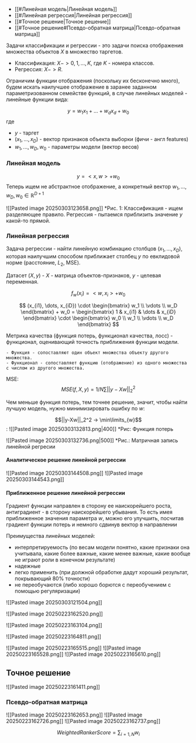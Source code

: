 
- [[#Линейная модель|Линейная модель]]
- [[#Линейная регрессия|Линейная регрессия]]
- [[#Точное решение|Точное решение]]
- [[#Точное решение#Псевдо-обратная матрица|Псевдо-обратная матрица]]



Задачи классификации и регрессии - это задачи поиска отображения множества объектов $X$ в множество таргетов.

- Классификация: $X -> {0, 1, ..., K}$, где $K$ - номера классов.
- Регрессия: $X -> R$.

Ограничим функции отображения (поскольку их бесконечно много), будем искать наилучшее отображение в заранее заданном параметризованном семействе функций, в случае линейных моделей - линейные функции вида:

$$y = w_1x_1 + ... + w_dx_d + w_0 $$
где
- $y$ - таргет
- $(x_1, ..., x_D)$ - вектор признаков объекта выборки (фичи - англ features)
- $w_1, ..., w_D, w_0$ - параметры модели (вектор весов)

### Линейная модель 

$$y = <x, w> + w_0$$
Теперь ищем не абстрактное отображение, а конкретный вектор  $w_1, ..., w_D, w_0 \in \mathbb {R}^{D+1}$ 


![[Pasted image 20250303123658.png]]
	    *Рис. 1: Классификация - ищем разделяющее правило.
		Регрессия - пытаемся приблизить значение $y$ какой-то прямой.

### Линейная регрессия

Задача регрессии - найти линейную комбинацию столбцов $(x_1, ..., x_D)$, которая наилучшим способом приближает столбец $y$ по евклидовой норме (расстояние, $L_2$, MSE).

Датасет $(X, y)$ - $X$ - матрица объектов-признаков, $y$ - целевая переменная.

$$f_w(x_i) = <w, x_i> + w_0$$

$$
(x_{i1}, \dots, x_{iD}) \cdot 
\begin{bmatrix} w_1 \\ \vdots \\ w_D \end{bmatrix} + w_0 =
\begin{bmatrix} 1 & x_{i1} & \dots & x_{iD} \end{bmatrix} \cdot
\begin{bmatrix} w_0 \\ w_1 \\ \vdots \\ w_D \end{bmatrix}
$$

Метрика качества (функция потерь, функционал качества, лосс) - функционал, оценивающий точность приближения функции модели. 

	- Функция - сопоставляют один объект множества объекту другого множества.
	- Функционал - сопоставляет функцию (отображение) из одного множества с числом из другого множества.

MSE:
$$
MSE(f, X, y) = 1/N \sum||y-Xw||_2^2
$$

Чем меньше функция потерь, тем точнее решение, значит, чтобы найти лучшую модель, нужно минимизировать ошибку по $w$:

$$||y-Xw||_2^2 -> \min\limits_{w}$$
:
![[Pasted image 20250303132813.png|400]]
*Рис: Функция потерь


![[Pasted image 20250303132736.png|500]]
*Рис.: Матричная запись линейной регресии




#### Аналитическое решение линейной регрессии

![[Pasted image 20250303144508.png]]
![[Pasted image 20250303144543.png]]



#### Приближенное решение линейной регрессии

Градиент функции направлен в сторону ее наискорейшего роста, антиградиент - в сторону наискорейшего убывания. То есть имея приближенное значения параметра $w$, можно его улучшить, посчитав градиент функции потерь и немного сдвинув вектор в направлении 



Преимущества линейных моделей: 
- интерпретируемость (по весам модели понятно, какие признаки она учитывала, какие более важные, какие менее важные, какие вообще не играют роли в конечном результате) 
- надежные
- легко применить (при должной обработке дадут хороший результат, покрывающий 80% точности)
- не переобучаются (либо хорошо борются с переобучением с помощью регуляризации)

![[Pasted image 20250303121504.png]]



![[Pasted image 20250223162520.png]]

![[Pasted image 20250223163104.png]]


![[Pasted image 20250223164811.png]]

![[Pasted image 20250223165515.png]]
![[Pasted image 20250223165528.png]]
![[Pasted image 20250223165610.png]]



## Точное решение

![[Pasted image 20250223161411.png]]



### Псевдо-обратная матрица 

![[Pasted image 20250223162653.png]]
![[Pasted image 20250223162726.png]]
![[Pasted image 20250223162737.png]]

$$
WeightedRankerScore = \sum_{i=1, N} w_{i} 
$$